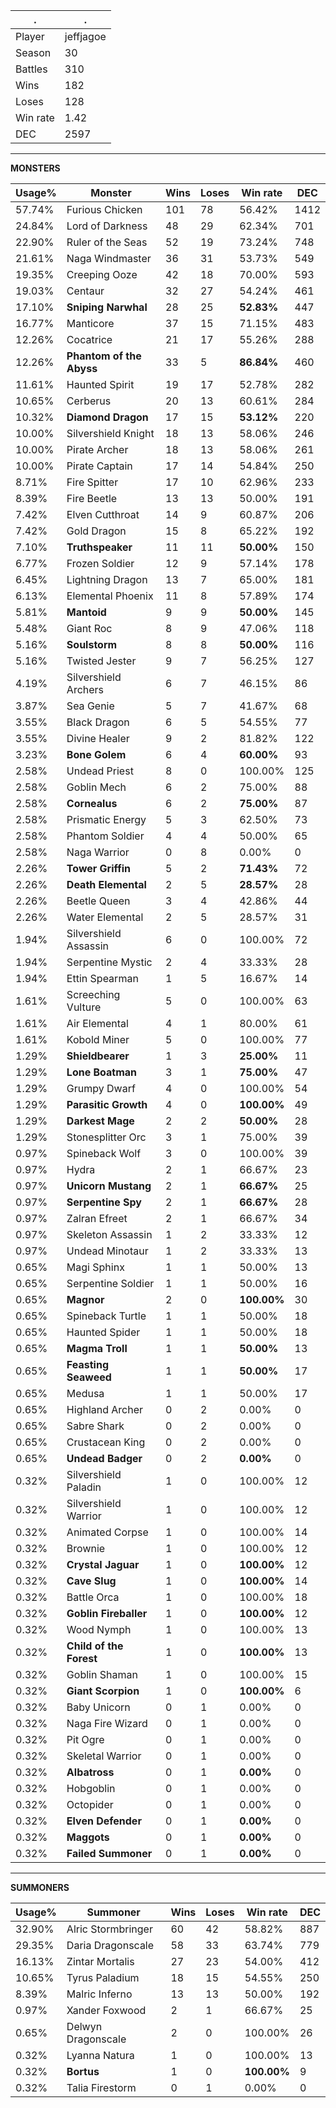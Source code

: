 .|.
|-|-
Player|jeffjagoe
Season|30
Battles|310
Wins|182
Loses|128
Win rate|1.42
DEC|2597

---
**MONSTERS**

Usage%|Monster|Wins|Loses|Win rate|DEC|
-|-|-|-|-|-|
57.74%|Furious Chicken|101|78|56.42%|1412|
24.84%|Lord of Darkness|48|29|62.34%|701|
22.90%|Ruler of the Seas|52|19|73.24%|748|
21.61%|Naga Windmaster|36|31|53.73%|549|
19.35%|Creeping Ooze|42|18|70.00%|593|
19.03%|Centaur|32|27|54.24%|461|
17.10%|**Sniping Narwhal**|28|25|**52.83%**|447|
16.77%|Manticore|37|15|71.15%|483|
12.26%|Cocatrice|21|17|55.26%|288|
12.26%|**Phantom of the Abyss**|33|5|**86.84%**|460|
11.61%|Haunted Spirit|19|17|52.78%|282|
10.65%|Cerberus|20|13|60.61%|284|
10.32%|**Diamond Dragon**|17|15|**53.12%**|220|
10.00%|Silvershield Knight|18|13|58.06%|246|
10.00%|Pirate Archer|18|13|58.06%|261|
10.00%|Pirate Captain|17|14|54.84%|250|
8.71%|Fire Spitter|17|10|62.96%|233|
8.39%|Fire Beetle|13|13|50.00%|191|
7.42%|Elven Cutthroat|14|9|60.87%|206|
7.42%|Gold Dragon|15|8|65.22%|192|
7.10%|**Truthspeaker**|11|11|**50.00%**|150|
6.77%|Frozen Soldier|12|9|57.14%|178|
6.45%|Lightning Dragon|13|7|65.00%|181|
6.13%|Elemental Phoenix|11|8|57.89%|174|
5.81%|**Mantoid**|9|9|**50.00%**|145|
5.48%|Giant Roc|8|9|47.06%|118|
5.16%|**Soulstorm**|8|8|**50.00%**|116|
5.16%|Twisted Jester|9|7|56.25%|127|
4.19%|Silvershield Archers|6|7|46.15%|86|
3.87%|Sea Genie|5|7|41.67%|68|
3.55%|Black Dragon|6|5|54.55%|77|
3.55%|Divine Healer|9|2|81.82%|122|
3.23%|**Bone Golem**|6|4|**60.00%**|93|
2.58%|Undead Priest|8|0|100.00%|125|
2.58%|Goblin Mech|6|2|75.00%|88|
2.58%|**Cornealus**|6|2|**75.00%**|87|
2.58%|Prismatic Energy|5|3|62.50%|73|
2.58%|Phantom Soldier|4|4|50.00%|65|
2.58%|Naga Warrior|0|8|0.00%|0|
2.26%|**Tower Griffin**|5|2|**71.43%**|72|
2.26%|**Death Elemental**|2|5|**28.57%**|28|
2.26%|Beetle Queen|3|4|42.86%|44|
2.26%|Water Elemental|2|5|28.57%|31|
1.94%|Silvershield Assassin|6|0|100.00%|72|
1.94%|Serpentine Mystic|2|4|33.33%|28|
1.94%|Ettin Spearman|1|5|16.67%|14|
1.61%|Screeching Vulture|5|0|100.00%|63|
1.61%|Air Elemental|4|1|80.00%|61|
1.61%|Kobold Miner|5|0|100.00%|77|
1.29%|**Shieldbearer**|1|3|**25.00%**|11|
1.29%|**Lone Boatman**|3|1|**75.00%**|47|
1.29%|Grumpy Dwarf|4|0|100.00%|54|
1.29%|**Parasitic Growth**|4|0|**100.00%**|49|
1.29%|**Darkest Mage**|2|2|**50.00%**|28|
1.29%|Stonesplitter Orc|3|1|75.00%|39|
0.97%|Spineback Wolf|3|0|100.00%|39|
0.97%|Hydra|2|1|66.67%|23|
0.97%|**Unicorn Mustang**|2|1|**66.67%**|25|
0.97%|**Serpentine Spy**|2|1|**66.67%**|28|
0.97%|Zalran Efreet|2|1|66.67%|34|
0.97%|Skeleton Assassin|1|2|33.33%|12|
0.97%|Undead Minotaur|1|2|33.33%|13|
0.65%|Magi Sphinx|1|1|50.00%|13|
0.65%|Serpentine Soldier|1|1|50.00%|16|
0.65%|**Magnor**|2|0|**100.00%**|30|
0.65%|Spineback Turtle|1|1|50.00%|18|
0.65%|Haunted Spider|1|1|50.00%|18|
0.65%|**Magma Troll**|1|1|**50.00%**|13|
0.65%|**Feasting Seaweed**|1|1|**50.00%**|17|
0.65%|Medusa|1|1|50.00%|17|
0.65%|Highland Archer|0|2|0.00%|0|
0.65%|Sabre Shark|0|2|0.00%|0|
0.65%|Crustacean King|0|2|0.00%|0|
0.65%|**Undead Badger**|0|2|**0.00%**|0|
0.32%|Silvershield Paladin|1|0|100.00%|12|
0.32%|Silvershield Warrior|1|0|100.00%|12|
0.32%|Animated Corpse|1|0|100.00%|14|
0.32%|Brownie|1|0|100.00%|12|
0.32%|**Crystal Jaguar**|1|0|**100.00%**|12|
0.32%|**Cave Slug**|1|0|**100.00%**|14|
0.32%|Battle Orca|1|0|100.00%|18|
0.32%|**Goblin Fireballer**|1|0|**100.00%**|12|
0.32%|Wood Nymph|1|0|100.00%|13|
0.32%|**Child of the Forest**|1|0|**100.00%**|13|
0.32%|Goblin Shaman|1|0|100.00%|15|
0.32%|**Giant Scorpion**|1|0|**100.00%**|6|
0.32%|Baby Unicorn|0|1|0.00%|0|
0.32%|Naga Fire Wizard|0|1|0.00%|0|
0.32%|Pit Ogre|0|1|0.00%|0|
0.32%|Skeletal Warrior|0|1|0.00%|0|
0.32%|**Albatross**|0|1|**0.00%**|0|
0.32%|Hobgoblin|0|1|0.00%|0|
0.32%|Octopider|0|1|0.00%|0|
0.32%|**Elven Defender**|0|1|**0.00%**|0|
0.32%|**Maggots**|0|1|**0.00%**|0|
0.32%|**Failed Summoner**|0|1|**0.00%**|0|

---
**SUMMONERS**

Usage%|Summoner|Wins|Loses|Win rate|DEC|
-|-|-|-|-|-|
32.90%|Alric Stormbringer|60|42|58.82%|887|
29.35%|Daria Dragonscale|58|33|63.74%|779|
16.13%|Zintar Mortalis|27|23|54.00%|412|
10.65%|Tyrus Paladium|18|15|54.55%|250|
8.39%|Malric Inferno|13|13|50.00%|192|
0.97%|Xander Foxwood|2|1|66.67%|25|
0.65%|Delwyn Dragonscale|2|0|100.00%|26|
0.32%|Lyanna Natura|1|0|100.00%|13|
0.32%|**Bortus**|1|0|**100.00%**|9|
0.32%|Talia Firestorm|0|1|0.00%|0|
